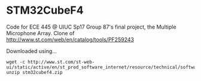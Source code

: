 # STM32CubeF4
Code for ECE 445 @ UIUC Sp17 Group 87's final project, the Multiple Microphone Array.
Clone of http://www.st.com/web/en/catalog/tools/PF259243

Downloaded using...
```
wget -c http://www.st.com/st-web-ui/static/active/en/st_prod_software_internet/resource/technical/software/firmware/stm32cubef4.zip`
unzip stm32cubef4.zip 
```
